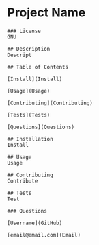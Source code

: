  
  # Project Name
  
    ### License
    GNU
    
    ## Description
    Descript
    
    ## Table of Contents
    
    [Install](Install)
    
    [Usage](Usage)
    
    [Contributing](Contributing)
    
    [Tests](Tests)
    
    [Questions](Questions)
    
    ## Installation
    Install
    
    ## Usage
    Usage
    
    ## Contributing
    Contribute
    
    ## Tests
    Test
    
    ### Questions
    
    [Username](GitHub)
    
    [email@email.com](Email)
    